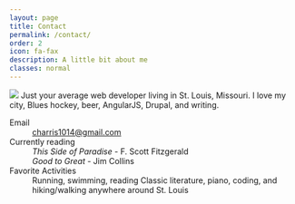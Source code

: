 ```yaml
---
layout: page
title: Contact
permalink: /contact/
order: 2
icon: fa-fax
description: A little bit about me
classes: normal
---
```


<div class="profile">
	<p>
		<img src="/content/images/profile.png">
		Just your average web developer living in St. Louis, Missouri. I love my city, Blues hockey, beer, AngularJS, Drupal, and writing.
	</p>
	<dl class="dl-horizontal">
		<dt id="email">Email</dt><dd><a href="mailto:charris1014@gmail.com">charris1014@gmail.com</a></dd>
		<dt id="reading">Currently reading</dt><dd><i>This Side of Paradise</i> - F. Scott Fitzgerald</dd>
													<dd><i>Good to Great</i> - Jim Collins</dd>
		<dt id="activities">Favorite Activities</dt><dd>Running, swimming, reading Classic literature, piano, coding, and hiking/walking anywhere around St. Louis</dd>
	</dl>
</div>
